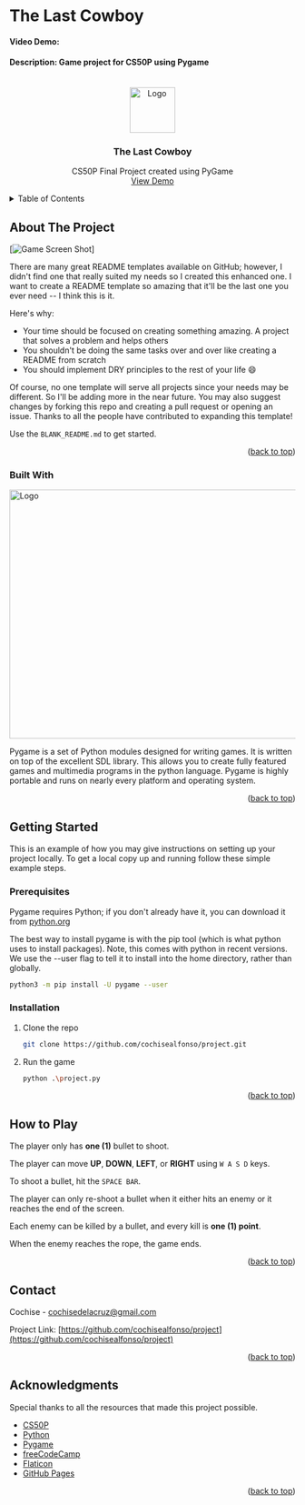 # The Last Cowboy
#### Video Demo:
#### Description: Game project for CS50P using Pygame

<!-- PROJECT LOGO -->
<br />
<div align="center">
  <a href="https://github.com/cochisealfonso/project">
    <img src="images/cowboy_icon.png" alt="Logo" width="80" height="80">
  </a>

  <h3 align="center">The Last Cowboy</h3>

  <p align="center">
    CS50P Final Project created using PyGame
    <br />
    <a href="https://github.com/othneildrew/Best-README-Template">View Demo</a>
  </p>
</div>

<!-- TABLE OF CONTENTS -->
<details>
  <summary>Table of Contents</summary>
  <ol>
    <li>
      <a href="#about-the-project">About The Project</a>
      <ul>
        <li><a href="#built-with">Built With</a></li>
      </ul>
    </li>
    <li>
      <a href="#getting-started">Getting Started</a>
      <ul>
        <li><a href="#prerequisites">Prerequisites</a></li>
        <li><a href="#installation">Installation</a></li>
      </ul>
    </li>
    <li><a href="#usage">How to Play</a></li>
    <li><a href="#contact">Contact</a></li>
    <li><a href="#acknowledgments">Acknowledgments</a></li>
  </ol>
</details>



<!-- ABOUT THE PROJECT -->
## About The Project

[![Game Screen Shot][product-screenshot]]

There are many great README templates available on GitHub; however, I didn't find one that really suited my needs so I created this enhanced one. I want to create a README template so amazing that it'll be the last one you ever need -- I think this is it.

Here's why:
* Your time should be focused on creating something amazing. A project that solves a problem and helps others
* You shouldn't be doing the same tasks over and over like creating a README from scratch
* You should implement DRY principles to the rest of your life :smile:

Of course, no one template will serve all projects since your needs may be different. So I'll be adding more in the near future. You may also suggest changes by forking this repo and creating a pull request or opening an issue. Thanks to all the people have contributed to expanding this template!

Use the `BLANK_README.md` to get started.

<p align="right">(<a href="#readme-top">back to top</a>)</p>


### Built With

<a href="https://github.com/cochisealfonso/project">
    <img src="images/cowboy_icon.png" alt="Logo" width="1561" height="438">
</a>

Pygame is a set of Python modules designed for writing games. It is written on top of the excellent SDL library. This allows you to create fully featured games and multimedia programs in the python language. Pygame is highly portable and runs on nearly every platform and operating system.

<p align="right">(<a href="#readme-top">back to top</a>)</p>



<!-- GETTING STARTED -->
## Getting Started

This is an example of how you may give instructions on setting up your project locally.
To get a local copy up and running follow these simple example steps.

### Prerequisites

Pygame requires Python; if you don't already have it, you can download it from [python.org](https://python.org)

The best way to install pygame is with the pip tool (which is what python uses to install packages). Note, this comes with python in recent versions. We use the --user flag to tell it to install into the home directory, rather than globally.

   ```sh
   python3 -m pip install -U pygame --user
   ```
### Installation


1. Clone the repo

   ```sh
   git clone https://github.com/cochisealfonso/project.git
   ```
2. Run the game

   ```sh
   python .\project.py
   ```

<p align="right">(<a href="#readme-top">back to top</a>)</p>



<!-- USAGE EXAMPLES -->
## How to Play


The player only has __one (1)__ bullet to shoot.

The player can move __UP__, __DOWN__, __LEFT__, or __RIGHT__ using `W A S D` keys.

To shoot a bullet, hit the `SPACE BAR`.

The player can only re-shoot a bullet when it either hits an enemy or it reaches the end of the screen.

Each enemy can be killed by a bullet, and every kill is __one (1) point__.

When the enemy reaches the rope, the game ends.

<p align="right">(<a href="#readme-top">back to top</a>)</p>


<!-- CONTACT -->
## Contact

Cochise - cochisedelacruz@gmail.com

Project Link: [https://github.com/cochisealfonso/project](https://github.com/cochisealfonso/project)

<p align="right">(<a href="#readme-top">back to top</a>)</p>



<!-- ACKNOWLEDGMENTS -->
## Acknowledgments

Special thanks to all the resources that made this project possible.

* [CS50P](https://cs50.harvard.edu/python/2022/)
* [Python](https://www.python.org/)
* [Pygame](https://www.pygame.org/)
* [freeCodeCamp](https://www.freecodecamp.org/)
* [Flaticon](https://www.flaticon.com/)
* [GitHub Pages](https://pages.github.com)

<p align="right">(<a href="#readme-top">back to top</a>)</p>



<!-- MARKDOWN LINKS & IMAGES -->
<!-- https://www.markdownguide.org/basic-syntax/#reference-style-links -->
[product-screenshot]: images/game_screenshots.png